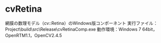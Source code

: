 ﻿cvRetina
========

網膜の数理モデル（cv::Retina）のWindows版コンポーネント
実行ファイル：Project\build\src\Release\cvRetinaComp.exe
動作環境：Windows 7 64bit，OpenRTM1.1，OpenCV2.4.5
